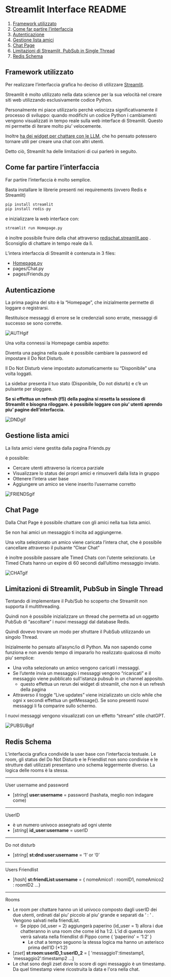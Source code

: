 # Streamlit Interface README

1. [Framework utilizzato](#framework-utilizzato)
2. [Come far partire l’interfaccia](#come-far-partire-l’interfaccia)
3. [Autenticazione](#autenticazione)
5. [Gestione lista amici](#gestione-lista-amici)
6. [Chat Page](#chat-page)
7. [Limitazioni di Streamlit, PubSub in Single Thread](#limitazioni-di-streamlit,-pubsub)
8. [Redis Schema](#redis-schema)

## Framework utilizzato

Per realizzare l’interfaccia grafica ho deciso di utilizzare [Streamlit](https://streamlit.io/).

Streamlit è molto utilizzato nella data science per la sua velocità nel creare siti web utilizzando esclusivamente codice Python.

Personalmente mi piace utilizzarlo perchè velocizza significativamente il processo di sviluppo: quando modifichi un codice Python i cambiamenti vengono visualizzati in tempo reale sulla web interface di Streamlit. Questo mi permette di iterare molto piu’ velocemente.

Inoltre [ha dei widget per chattare con le LLM](https://docs.streamlit.io/develop/tutorials/llms/build-conversational-apps), che ho pensato potessero tornare utili per creare una chat con altri utenti.

Detto ciò, Streamlit ha delle limitazioni di cui parlerò in seguito.

## Come far partire l’interfaccia

Far partire l’interfaccia è molto semplice.

Basta installare le librerie presenti nei requirements (ovvero Redis e Streamlit)
```python
pip install streamlit
pip install redis-py
```
e inizializzare la web interface con:

```python
streamlit run Homepage.py
```

è inoltre possibile fruire della chat attraverso [redischat.streamlit.app](http://redischat.streamlit.app) . Sconsiglio di chattare in tempo reale da lì. 

L’intera interfaccia di Streamlit è contenuta in 3 files:

- [Homepage.py](http://Homepage.py)
- pages/Chat.py
- pages/Friends.py

## Autenticazione

La prima pagina del sito è la “Homepage”, che inizialmente permette di loggare o registrarsi.

Restituisce messaggi di errore se le credenziali sono errate, messaggi di successo se sono corrette. 

![AUTHgif](pages/readmegifs/auth.gif)

Una volta connessi la Homepage cambia aspetto:

Diventa una pagina nella quale è possibile cambiare la password ed impostare il Do Not Disturb.

Il Do Not Disturb viene impostato automaticamente su “Disponibile” una volta loggati. 

La sidebar presenta il tuo stato (Disponibile, Do not disturb) e c’è un pulsante per sloggare.

**Se si effettua un refresh (f5) della pagina si resetta la sessione di Streamlit e bisogna riloggare. è possibile loggare con piu’ utenti aprendo piu’ pagine dell’interfaccia.** 

![DNDgif](pages/readmegifs/dnd.gif)

## Gestione lista amici

La lista amici viene gestita dalla pagina Friends.py

è possibile:

- Cercare utenti attraverso la ricerca parziale 
- Visualizzare lo status dei propri amici e rimuoverli dalla lista in gruppo 
- Ottenere l’intera user base 
- Aggiungere un amico se viene inserito l’username corretto 

![FRIENDSgif](pages/readmegifs/friends.gif)

## Chat Page

Dalla Chat Page è possibile chattare con gli amici nella tua lista amici. 

Se non hai amici un messaggio ti incita ad aggiungerne. 

Una volta selezionato un amico viene caricata l’intera chat, che è possibile cancellare attraverso il pulsante “Clear Chat”

è inoltre possibile passare alle Timed Chats con l’utente selezionato. Le Timed Chats hanno un expire di 60 secondi dall’ultimo messaggio inviato.

![CHATgif](pages/readmegifs/chat.gif)

## Limitazioni di Streamlit, PubSub in Single Thread

Tentando di implementare il Pub/Sub ho scoperto che Streamlit non supporta il multithreading. 

Quindi non è possibile inizializzare un thread che permetta ad un oggetto PubSub di “ascoltare” i nuovi messaggi dal database Redis. 

Quindi dovevo trovare un modo per sfruttare il PubSub utilizzando un singolo Thread. 

Inizialmente ho pensato all’async/io di Python. Ma non sapendo come funziona e non avendo tempo di impararlo ho realizzato qualcosa di molto piu’ semplice:

- Una volta selezionato un amico vengono caricati i messaggi.
- Se l’utente invia un messaggio i messaggi vengono “ricaricati” e il messaggio viene pubblicato sull'istanza pubsub in un channel apposito.
    - questo effettua un rerun dei widget di streamlit, che non è un refresh della pagina
- Attraverso il toggle “Live updates” viene inizializzato un ciclo while che ogni x secondi effettua un getMessage(). Se sono presenti nuovi messaggi li fa comparire sullo schermo.

I nuovi messaggi vengono visualizzati con un effetto “stream” stile chatGPT.

![PUBSUBgif](pages/readmegifs/pubsub.gif)

## Redis Schema

L’interfaccia grafica condivide la user base con l’interfaccia testuale. Le room, gli status del Do Not Disturb e le Friendlist non sono condivise e le strutture dati utilizzati presentano uno schema leggermente diverso. La logica delle rooms è la stessa. 

---

User username and password

- [*string*] **user:username** = password (hashata, meglio non indagare come)

---

UserID

- è un numero univoco assegnato ad ogni utente
- [*string*] **id_user:username** = userID

---

Do not disturb

- [*string*] **st:dnd:user:username** = ‘1’ or ‘0’

---

Users Friendlist

- [*hash*] **st:friendList:username** = { nomeAmico1 : roomID1, nomeAmico2 : roomID2 …}

---

Rooms 

- Le room per chattare hanno un id univoco composto dagli userID dei due utenti, ordinati dal piu’ piccolo al piu’ grande e separati da ‘ : ’ . Vengono salvati nella friendList.
    - Se pippo (id_user = 2) aggiungerà paperino (id_user = 1) allora i due chatteranno in una room che come id ha 1:2. L’id di questa room verrà salvata nella friendlist di Pippo come { ‘paperino’ = ‘1:2’ }
        - Le chat a tempo seguono la stessa logica ma hanno un asterisco prima dell’ID (*1:2)
- [*zset*] **st:room:userID_1:userID_2** = [ 'messaggio1':timestamp1, 'messaggio2':timestamp2 ...]
- Le chat sono degli zset dove lo score di ogni messaggio è un timestamp. Da quel timestamp viene ricostruita la data e l'ora nella chat.
